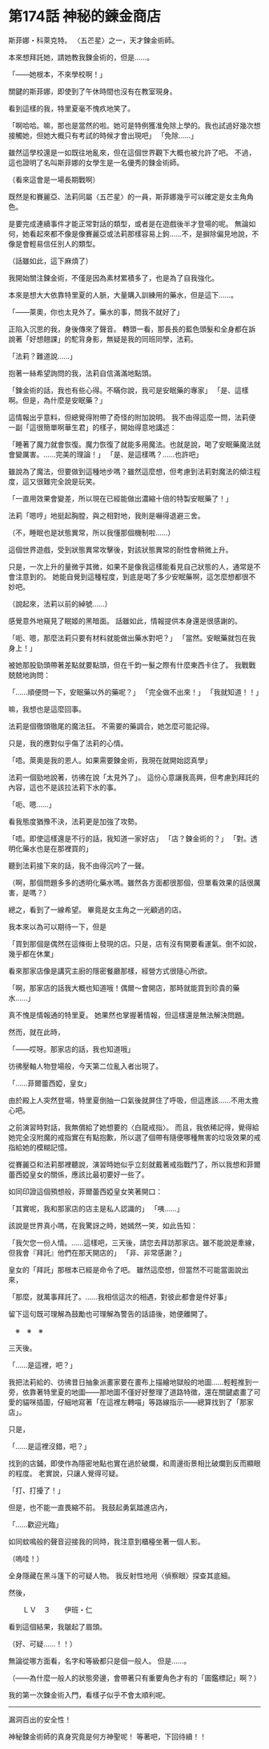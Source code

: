 # 第174話 神秘的鍊金商店

斯菲娜・科萊克特。
〈五芒星〉之一，天才鍊金術師。

本來想拜託她，請她教我鍊金術的，但是……。

「――她根本，不來學校啊！」

關鍵的斯菲娜，即使到了午休時間也沒有在教室現身。

看到這樣的我，特里夏毫不愧疚地笑了。

「啊哈哈。嘛，那也是當然的啦。她可是特例獲准免除上學的。我也試過好幾次想接觸她，但她大概只有考試的時候才會出現吧」
「免除……」

雖然這學校還是一如既往地亂來，但在這個世界觀下大概也被允許了吧。
不過，這也證明了名叫斯菲娜的女學生是一名優秀的鍊金術師。

（看來這會是一場長期戰啊）

既然是和賽麗亞、法莉同屬〈五芒星〉的一員，斯菲娜幾乎可以確定是女主角角色。

是要完成連續事件才能正常對話的類型，或者是在遊戲後半才登場的呢。
無論如何，她看起來都不像是像賽麗亞或法莉那樣容易上鉤……不，是摒除偏見地說，不像是會輕易信任別人的類型。

（話雖如此，這下麻煩了）

我開始關注鍊金術，不僅是因為素材累積多了，也是為了自我強化。

本來是想大大依靠特里夏的人脈，大量購入訓練用的藥水，但是這下……。

「――萊奧，你也太見外了。藥水的事，問我不就好了」

正陷入沉思的我，身後傳來了聲音。
轉頭一看，那長長的藍色頭髮和全身都在訴說著「好想翹課」的駝背身影，無疑是我的同班同學，法莉。

「法莉？難道說……」

抱著一絲希望詢問的我，法莉自信滿滿地點頭。

「鍊金術的話，我也有些心得。不瞞你說，我可是安眠藥的專家」
「是、這樣啊。但是，為什麼是安眠藥？」

這情報出乎意料，但總覺得附帶了奇怪的附加說明。
我不由得這麼一問，法莉便一副「這很簡單啊華生君」的樣子，開始得意地講述：

「睡著了魔力就會恢復。魔力恢復了就能多用魔法。也就是說，喝了安眠藥魔法就會變厲害。……完美的理論！」
「是、是這樣嗎？……也許吧」

雖說為了魔法，但要做到這種地步嗎？雖然這麼想，但考慮到法莉對魔法的傾注程度，這又很難完全說是玩笑。

「一直用效果會變差，所以現在已經能做出濃縮十倍的特製安眠藥了！」

法莉「嗯哼」地挺起胸膛，與之相對地，我則是嚇得退避三舍。

（不，睡眠也是狀態異常，所以我懂那個機制啦……）

這個世界遊戲，受到狀態異常攻擊後，對該狀態異常的耐性會稍微上升。

只是，一次上升的量微乎其微，如果不是像我這樣能看見自己狀態的人，通常是不會注意到的。
她能自覺到這種程度，到底是喝了多少安眠藥啊，這怎麼想都很不妙吧。

（說起來，法莉以前的綽號……）

感覺意外地窺見了眠姬的黑暗面。
話雖如此，情報提供本身還是很感謝的。

「呃、嗯，那麼法莉只要有材料就能做出藥水對吧？」
「當然。安眠藥就包在我身上！」

被她那股勁頭帶著差點就要點頭，但在千鈞一髮之際有什麼東西卡住了。
我戰戰兢兢地詢問：

「……順便問一下，安眠藥以外的藥呢？」
「完全做不出來！」
「我就知道！！」

嘛，我想也是這麼回事。

法莉是個徹頭徹尾的魔法狂。
不需要的藥調合，她怎麼可能記得。

只是，我的應對似乎傷了法莉的心情。

「唔。萊奧是我的恩人。如果需要鍊金術，我現在就開始認真學」

法莉一個勁地說著，彷彿在說「太見外了」。
這份心意讓我高興，但考慮到拜託的內容，這也不是該拉法莉下水的事。

「呃、嗯……」

看我態度猶豫不決，法莉更是加強了攻勢。

「唔。即使這樣還是不行的話，我知道一家好店」
「店？鍊金術的？」
「對。透明化藥水也是在那裡買的」

聽到法莉接下來的話，我不由得沉吟了一聲。

（啊，那個問題多多的透明化藥水嗎。雖然各方面都很那個，但單看效果的話很厲害，是嗎？）

總之，看到了一線希望。
畢竟是女主角之一光顧過的店。

我本來以為可以期待一下，但是

「買到那個是偶然在這條街上發現的店。只是，店有沒有開要看運氣。倒不如說，幾乎都在休業」

看來那家店像是講究主廚的隱密餐廳那樣，經營方式很隨心所欲。

「啊，那家店的話我大概也知道哦！偶爾～會開店，那時就能買到珍貴的藥水……」

真不愧是情報通的特里夏。
她果然也掌握著情報，但這樣還是無法解決問題。

然而，就在此時，

「――哎呀。那家店的話，我也知道哦」

彷彿壓軸人物登場般，今天第二位亂入者出現了。

「……菲爾蕾西婭，皇女」

由於殿上人突然登場，特里夏倒抽一口氣後就屏住了呼吸，但這應該……不用太擔心吧。

之前演習時對話，我無償給了她想要的〈白龍戒指〉。
而且，我依稀記得，覺得給她完全沒附魔的戒指實在有點抱歉，所以選了個帶有隨便哪種無害的垃圾效果的戒指給她的模糊記憶。

從賽麗亞和法莉那裡聽說，演習時她似乎立刻就戴著戒指戰鬥了，所以我想和菲爾蕾西婭皇女的關係，應該比最初要好一些了。

如同印證這個預想般，菲爾蕾西婭皇女笑著開口：

「其實呢，我和那家店的店主是私人認識的」
「咦……」

該說是世界真小嗎，在我驚訝之時，她嫣然一笑，如此告知：

「我欠您一份人情。……這樣吧，三天後，請您去拜訪那家店。雖不能說是牽線，但我會『拜託』他們在那天開店的」
「非、非常感謝？」

皇女的「拜託」那根本已經是命令了吧。
雖然這麼想，但當然不可能當面說出來，

「那麼，就萬事拜託了。……我相信這次的相遇，對彼此都會是件好事」

留下這句既可理解為鼓勵也可理解為警告的話語後，她便離開了。

　※　※　※

三天後。

「……是這裡，吧？」

我把法莉給的、彷彿昔日抽象派畫家要在畫布上描繪地獄般的地圖……輕輕推到一旁，依靠著特里夏的地圖——那地圖不僅好好整理了道路特徵，還在關鍵處畫了可愛的貓咪插圖，仔細地寫著「在這裡左轉喵」等路線指示——總算找到了「那家店」。

只是，

「……是這裡沒錯，吧？」

找到的店鋪，即使作為隱密地點也實在過於破爛，和周邊街景相比破爛到反而顯眼的程度。
老實說，只讓人覺得可疑。

「打、打擾了！」

但是，也不能一直畏縮不前。
我鼓起勇氣踏進店內，

「……歡迎光臨」

如同蚊鳴般的聲音迎接我的同時，我注意到櫃檯坐著一個人影。

（嗚哇！）

全身隱藏在黑斗篷下的可疑人物。
我反射性地用〈偵察眼〉探查其底細。

然後，

　　ＬＶ　３　　伊班・仁

看到這個結果，我皺起了眉頭。

（好、可疑……！！）

無論從哪方面看，名字和等級都只是個一般人。
但是……。

（――為什麼一般人的狀態旁邊，會帶著只有重要角色才有的「圖鑑標記」啊？）

我的第一次鍊金術入門，看樣子似乎不會太順利呢。

---

漏洞百出的安全性！

神秘鍊金術師的真身究竟是何方神聖呢！
等著吧，下回待續！！